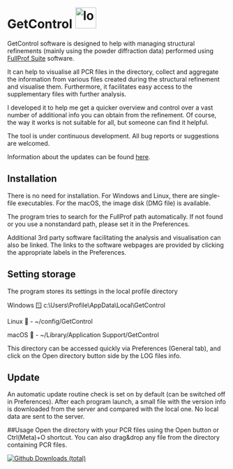 # GetControl <img src="https://github.com/WildRams/GetControl-code/blob/main/Graphics/GetControl-256.png?raw=true" alt="logo" width=48px/>


GetControl software is designed to help with managing structural refinements (mainly using the powder diffraction data) performed using [FullProf Suite](https://www.ill.eu/sites/fullprof/) software.

It can help to visualise all PCR files in the directory, collect and aggregate the information from various files created during the structural
 refinement and visualise them. Furthermore, it facilitates easy access to the supplementary files with further analysis.

I developed it to help me get a quicker overview and control over a vast number of additional info you can obtain from the refinement. Of course, the way it works is not suitable for all, but someone can find it helpful.

The tool is under continuous development. All bug reports or suggestions are welcomed.

Information about the updates can be found [here](https://github.com/WildRams/GetControl-code/blob/main/gcupdateinfo.txt?raw=true).

## Installation
There is no need for installation. For Windows and Linux, there are single-file executables. For the macOS, the image disk (DMG file) is available.

The program tries to search for the FullProf path automatically. If not found or you use a nonstandard path, please set it in the Preferences.

Additional 3rd party software facilitating the analysis and visualisation can also be linked. The links to the software webpages are provided by clicking the appropriate labels in the Preferences.

## Setting storage
The program stores its settings in the local profile directory

Windows 🪟 c:\Users\Profile\AppData\Local\GetControl

Linux 🐧  - ~/config/GetControl

macOS 🍏 - ~/Library/Application Support/GetControl

This directory can be accessed quickly via Preferences (General tab), and click on the Open directory button side by the LOG files info.

## Update
An automatic update routine check is set on by default (can be switched off in Preferences). After each program launch, a small file with the version info is downloaded from the server and compared with the local one. No local data are sent to the server.

##Usage
Open the directory with your PCR files using the Open button or Ctrl(Meta)+O shortcut. You can also drag&drop any file from the directory containing PCR files.


[![Github Downloads (total)](https://img.shields.io/github/downloads/wildrams/getcontrol/total.svg)]()